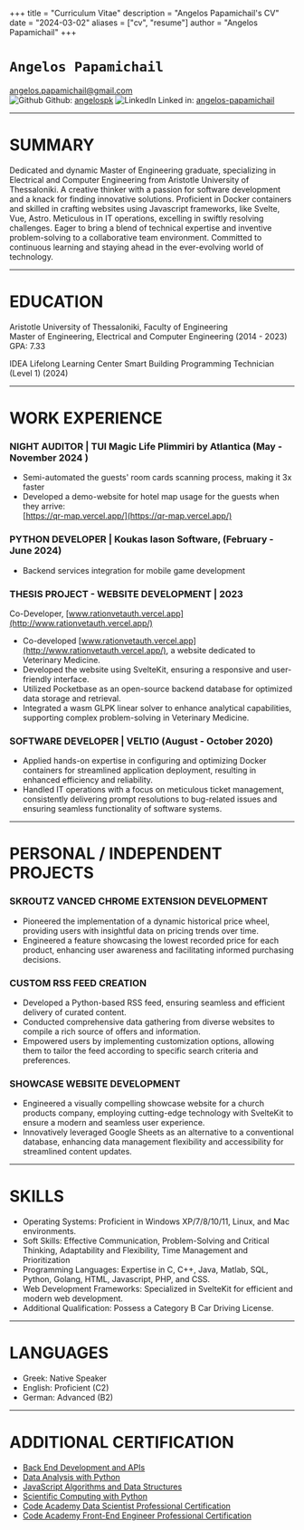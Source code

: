 +++
title = "Curriculum Vitae"
description = "Angelos Papamichail's CV"
date = "2024-03-02"
aliases = ["cv", "resume"]
author = "Angelos Papamichail"
+++

# `Angelos Papamichail`

[angelos.papamichail@gmail.com](mailto:angelos.papamichail@gmail.com)  
![Github](https://github.githubassets.com/favicons/favicon.svg) Github: [angelospk](https://github.com/angelospk)	![LinkedIn](https://static.licdn.com/sc/h/eahiplrwoq61f4uan012ia17i) Linked in: [angelos-papamichail](https://www.linkedin.com/in/angelos-papamichail/-)

---

# SUMMARY

Dedicated and dynamic Master of Engineering graduate, specializing in Electrical and Computer Engineering from Aristotle University of Thessaloniki. A creative thinker with a passion for software development and a knack for finding innovative solutions. Proficient in Docker containers and skilled in crafting websites using Javascript frameworks, like Svelte, Vue, Astro. Meticulous in IT operations, excelling in swiftly resolving challenges. Eager to bring a blend of technical expertise and inventive problem-solving to a collaborative team environment. Committed to continuous learning and staying ahead in the ever-evolving world of technology.


---

# EDUCATION

Aristotle University of Thessaloniki, Faculty of Engineering  
Master of Engineering, Electrical and Computer Engineering (2014 \- 2023\)  
GPA: 7.33

IDEA Lifelong Learning Center
Smart Building Programming Technician (Level 1) (2024)


---

# WORK EXPERIENCE

### NIGHT AUDITOR | TUI Magic Life Plimmiri by Atlantica (May \- November 2024 )

* Semi-automated the guests' room cards scanning process, making it 3x faster  
* Developed a demo-website for hotel map usage for the guests when they arrive:  
  [https://qr-map.vercel.app/](https://qr-map.vercel.app/)

### PYTHON DEVELOPER | Koukas Iason Software, (February \- June 2024\)

* Backend services integration for mobile game development

### THESIS PROJECT \- WEBSITE DEVELOPMENT | 2023

Co-Developer, [www.rationvetauth.vercel.app](http://www.rationvetauth.vercel.app/)  
* Co-developed [www.rationvetauth.vercel.app](http://www.rationvetauth.vercel.app/), a website dedicated to Veterinary Medicine.  
* Developed the website using SvelteKit, ensuring a responsive and user-friendly interface.  
* Utilized Pocketbase as an open-source backend database for optimized data storage and retrieval.  
* Integrated a wasm GLPK linear solver to enhance analytical capabilities, supporting complex problem-solving in Veterinary Medicine.  

### SOFTWARE DEVELOPER | VELTIO (August \- October 2020\)

* Applied hands-on expertise in configuring and optimizing Docker containers for streamlined application deployment, resulting in enhanced efficiency and reliability.  
* Handled IT operations with a focus on meticulous ticket management, consistently delivering prompt resolutions to bug-related issues and ensuring seamless functionality of software systems.    
    
---

# PERSONAL / INDEPENDENT PROJECTS

### SKROUTZ VANCED CHROME EXTENSION DEVELOPMENT

* Pioneered the implementation of a dynamic historical price wheel, providing users with insightful data on pricing trends over time.  
* Engineered a feature showcasing the lowest recorded price for each product, enhancing user awareness and facilitating informed purchasing decisions.

### CUSTOM RSS FEED CREATION

* Developed a Python-based RSS feed, ensuring seamless and efficient delivery of curated content.  
* Conducted comprehensive data gathering from diverse websites to compile a rich source of offers and information.  
* Empowered users by implementing customization options, allowing them to tailor the feed according to specific search criteria and preferences.

### SHOWCASE WEBSITE DEVELOPMENT

* Engineered a visually compelling showcase website for a church products company, employing cutting-edge technology with SvelteKit to ensure a modern and seamless user experience.  
* Innovatively leveraged Google Sheets as an alternative to a conventional database, enhancing data management flexibility and accessibility for streamlined content updates.  
    
---

# SKILLS

* Operating Systems: Proficient in Windows XP/7/8/10/11, Linux, and Mac environments.  
* Soft Skills: Effective Communication, Problem-Solving and Critical Thinking, Adaptability and Flexibility, Time Management and Prioritization  
* Programming Languages: Expertise in C, C++, Java, Matlab, SQL, Python, Golang, HTML, Javascript, PHP, and CSS.  
* Web Development Frameworks: Specialized in SvelteKit for efficient and modern web development.  
* Additional Qualification: Possess a Category B Car Driving License.

---

# LANGUAGES

* Greek: Native Speaker  
* English: Proficient (C2)  
* German: Advanced (B2)  

---

# ADDITIONAL CERTIFICATION

* [Back End Development and APIs](https://www.freecodecamp.org/certification/fcc9b8f8ac1-2559-429e-9ec5-7ba6d0a58c65/back-end-development-and-apis)  
* [Data Analysis with Python](https://www.freecodecamp.org/certification/fcc9b8f8ac1-2559-429e-9ec5-7ba6d0a58c65/data-analysis-with-python-v7)  
* [JavaScript Algorithms and Data Structures](https://www.freecodecamp.org/certification/fcc9b8f8ac1-2559-429e-9ec5-7ba6d0a58c65/javascript-algorithms-and-data-structures)  
* [Scientific Computing with Python](https://www.freecodecamp.org/certification/fcc9b8f8ac1-2559-429e-9ec5-7ba6d0a58c65/scientific-computing-with-python-v7)  
* [Code Academy Data Scientist Professional Certification](https://www.codecademy.com/profiles/angelospk/certificates/7dec503730a448c8b22bb251ada403f3)  
* [Code Academy Front-End Engineer Professional Certification](https://www.codecademy.com/profiles/angelospk/certificates/2682884a0719474f96407efe432fdd87) 